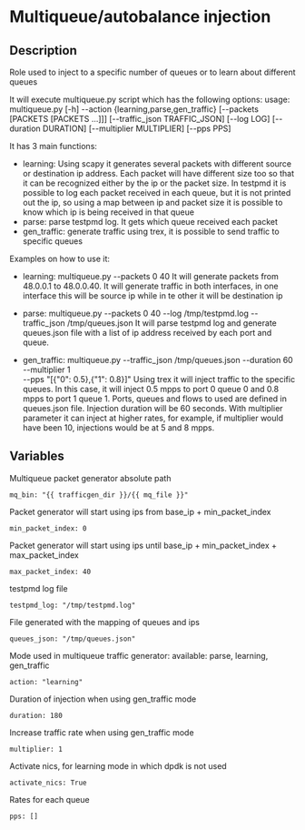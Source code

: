 # Multiqueue/autobalance injection

## Description
Role used to inject to a specific number of queues or to learn about different queues

It will execute multiqueue.py script which has the following options:
usage: multiqueue.py [-h] --action {learning,parse,gen_traffic}
                     [--packets [PACKETS [PACKETS ...]]]
                     [--traffic_json TRAFFIC_JSON] [--log LOG]
                     [--duration DURATION] [--multiplier MULTIPLIER]
                     [--pps PPS]

It has 3 main functions:
* learning: Using scapy it generates several packets with different source or destination ip
  address. Each packet will have different size too so that it can be recognized either by the ip
  or the packet size. In testpmd it is possible to log each packet received in each queue, but it
  is not printed out the ip, so using a map between ip and packet size it is possible to know
  which ip is being received in that queue
* parse: parse testpmd log. It gets which queue received each packet
* gen_traffic: generate traffic using trex, it is possible to send traffic to specific queues

Examples on how to use it:
* learning:
  multiqueue.py --packets 0 40
  It will generate packets from 48.0.0.1 to 48.0.0.40. It will generate traffic in both interfaces,
  in one interface this will be source ip while in te other it will be destination ip
  
* parse:
  multiqueue.py --packets 0 40 --log /tmp/testpmd.log --traffic_json /tmp/queues.json
  It will parse testpmd log and generate queues.json file with a list of ip address received by
  each port and queue.
  
* gen_traffic:
  multiqueue.py --traffic_json /tmp/queues.json --duration 60 --multiplier 1 \
                --pps "[{"0": 0.5},{"1": 0.8}]"
  Using trex it will inject traffic to the specific queues. In this case, it will inject 0.5 mpps
  to port 0 queue 0 and 0.8 mpps to port 1 queue 1. Ports, queues and flows to used are defined in
  queues.json file. Injection duration will be 60 seconds. With multiplier parameter it can inject
  at higher rates, for example, if multiplier would have been 10, injections would be at 5 and 8
  mpps.
  
## Variables

Multiqueue packet generator absolute path

```
mq_bin: "{{ trafficgen_dir }}/{{ mq_file }}"
```

Packet generator will start using ips from base_ip + min_packet_index

```
min_packet_index: 0
```

Packet generator will start using ips until base_ip + min_packet_index + max_packet_index

```
max_packet_index: 40
```

testpmd log file

```
testpmd_log: "/tmp/testpmd.log"
```

File generated with the mapping of queues and ips

```
queues_json: "/tmp/queues.json"
```

Mode used in multiqueue traffic generator: available: parse, learning, gen_traffic

```
action: "learning"
```

Duration of injection when using gen_traffic mode

```
duration: 180
```

Increase traffic rate when using gen_traffic mode

```
multiplier: 1
```

Activate nics, for learning mode in which dpdk is not used

```
activate_nics: True
```

Rates for each queue

```
pps: []
```